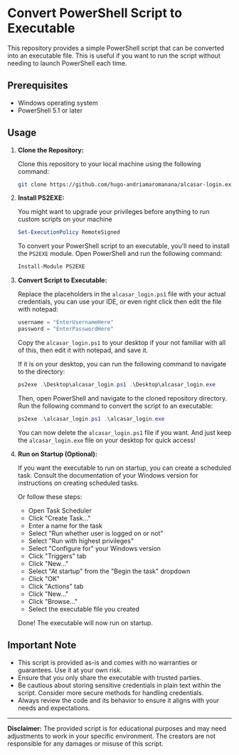 
# Convert PowerShell Script to Executable

This repository provides a simple PowerShell script that can be converted into an executable file. This is useful if you want to run the script without needing to launch PowerShell each time.

## Prerequisites

- Windows operating system
- PowerShell 5.1 or later

## Usage

1. **Clone the Repository:**

   Clone this repository to your local machine using the following command:

   ```bash
   git clone https://github.com/hugo-andriamaromanana/alcasar-login.exe
   ```

2. **Install PS2EXE:**

   You might want to upgrade your privileges before anything to run custom scripts on your machine

    ```powershell
    Set-ExecutionPolicy RemoteSigned
    ```

   To convert your PowerShell script to an executable, you'll need to install the `PS2EXE` module. Open PowerShell and run the following command:

   ```powershell
   Install-Module PS2EXE
   ```

3. **Convert Script to Executable:**

   Replace the placeholders in the `alcasar_login.ps1` file with your actual credentials, you can use your IDE, or even right click then edit the file with notepad:

   ```powershell
   username = "EnterUsernameHere"
   password = "EnterPasswordHere"
   ```
   Copy the `alcasar_login.ps1` to your desktop if your not familiar with all of this, then edit it with notepad, and save it.

   If it is on your desktop, you can run the following command to navigate to the directory:

   ```powershell
   ps2exe .\Desktop\alcasar_login.ps1 .\Desktop\alcasar_login.exe
   ```

   Then, open PowerShell and navigate to the cloned repository directory. Run the following command to convert the script to an executable:

   ```powershell
   ps2exe .\alcasar_login.ps1 .\alcasar_login.exe
   ```

    You can now delete the `alcasar_login.ps1` file if you want.
    And just keep the `alcasar_login.exe` file on your desktop for quick access!
    
4. **Run on Startup (Optional):**

   If you want the executable to run on startup, you can create a scheduled task. Consult the documentation of your Windows version for instructions on creating scheduled tasks.

   Or follow these steps:
   - Open Task Scheduler
   - Click "Create Task..."
   - Enter a name for the task
   - Select "Run whether user is logged on or not"
    - Select "Run with highest privileges"
    - Select "Configure for" your Windows version
    - Click "Triggers" tab
    - Click "New..."
    - Select "At startup" from the "Begin the task" dropdown
    - Click "OK"
    - Click "Actions" tab
    - Click "New..."
    - Click "Browse..."
    - Select the executable file you created

    Done! The executable will now run on startup.

## Important Note

- This script is provided as-is and comes with no warranties or guarantees. Use it at your own risk.
- Ensure that you only share the executable with trusted parties.
- Be cautious about storing sensitive credentials in plain text within the script. Consider more secure methods for handling credentials.
- Always review the code and its behavior to ensure it aligns with your needs and expectations.

---

**Disclaimer:** The provided script is for educational purposes and may need adjustments to work in your specific environment. The creators are not responsible for any damages or misuse of this script.
